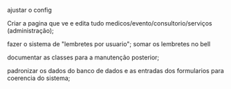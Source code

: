 <!-- Ultimas tarefas -->

<!-- fazer o filtro medico -->
<!-- somar as datas de retorno consultorio no bell -->
<!-- fazer a deleção e atualização de cliente -->

ajustar o config 

Criar a pagina que ve e edita tudo  medicos/evento/consultorio/serviços (administração);

<!-- fazer enviar mensagem do sms; -->
<!-- fazer enviar mensagem do zap; -->

fazer o sistema de "lembretes por usuario";
somar os lembretes no bell 


<!-- Ao acabar -->
documentar as classes para a manutenção posterior;

padronizar os dados do banco de dados e as entradas dos formularios para coerencia do sistema;




<!-- mais faceis  -->
<!-- alinhar os forms na vertical, ta um mais pra cima q outro kk -->
<!-- ajustar para que quando clique as opções do side bar sumam; (esqueci como faz kkkk) -->
<!-- tirar o config da side bar; -->
<!-- criar as paginas ou modais da sidebar do header e jogar o menu de configurações lá;  -->
<!-- fazer a pagina sobre(essa pagina vai falar sobre a gente) no menu do header; -->
<!-- tem que  ajustar os forms, botar placeholders ; -->


<!-- ajustar cadastro evento aceitando valor nulo  -->

<!-- mais dificil -->

<!-- add controller e class para adicionar os clientes; -->
<!-- Criar tabela medico e relacionar com a tabela endereçosMedico ; -->
<!-- Criar tabela serviços; -->
<!-- ajustar o link serviços; -->
<!-- começar o sistema de mensagens para os clientes; -->
<!-- fazer o controler/class Medico; -->
<!-- fazer gerar pdf do serviço prestado -->
<!-- fazer gerar pdf da consulta com o TCPDF  -->
<!-- finalizar o sistema de pesquisa(arrumar um jeito de direcionar os link de sugestão) -->
<!-- criar pagina de mensagens predefinidas(desconto de remedios,parabenização de feriados e etc) -->

<!-- fazer o form consultorio; -->
<!-- Criar tabela consultorio que vai armazenar as prescrições farmaceuticas e atendimentos; -->

<!-- ver como q faz pra saida de doc no bd; -->

<!-- fazer enviar mensagem do email; -->


<!-- adicionar alertas no final dos cadastros; -->
<!-- fazer o sistema de notificação no sistema; -->


<!-- botar hash nas senhas das farmacias; -->

<!-- Padronização -->




